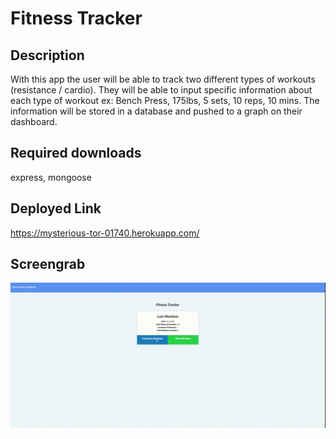 # Fitness Tracker

## Description

With this app the user will be able to track two different types of workouts (resistance / cardio). They will be able to input specific information about each type of workout ex: Bench Press, 175lbs, 5 sets, 10 reps, 10 mins. The information will be stored in a database and pushed to a graph on their dashboard.

## Required downloads

express, mongoose

## Deployed Link

https://mysterious-tor-01740.herokuapp.com/

## Screengrab

![Deployed GIF](./public/assets/fitnessTracker.gif)
